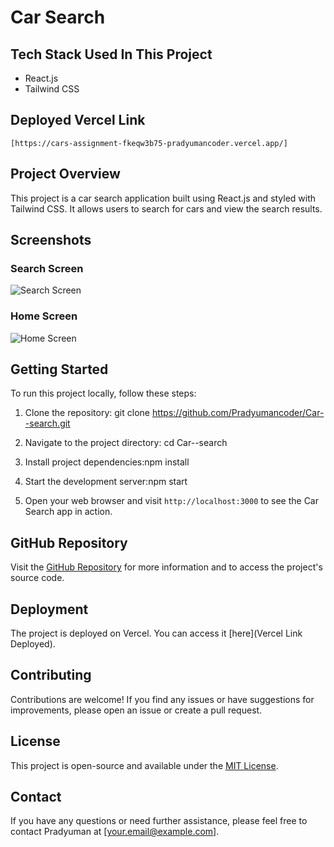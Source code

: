# Car Search

## Tech Stack Used In This Project

- React.js
- Tailwind CSS

## Deployed Vercel Link
`[https://cars-assignment-fkeqw3b75-pradyumancoder.vercel.app/]`

## Project Overview

This project is a car search application built using React.js and styled with Tailwind CSS. It allows users to search for cars and view the search results.

## Screenshots

### Search Screen
![Search Screen](https://github.com/Pradyumancoder/Car--search/assets/97114184/9440e7a0-2201-4ce7-8ef7-778c8edb2375)

### Home Screen
![Home Screen](https://github.com/Pradyumancoder/Car--search/assets/97114184/f5b9bfe7-4798-4810-8185-6225f4cdb19b)

## Getting Started

To run this project locally, follow these steps:

1. Clone the repository: git clone https://github.com/Pradyumancoder/Car--search.git
 
2. Navigate to the project directory: cd Car--search

3. Install project dependencies:npm install


4. Start the development server:npm start

5. Open your web browser and visit `http://localhost:3000` to see the Car Search app in action.

## GitHub Repository

Visit the [GitHub Repository](https://github.com/Pradyumancoder/Car--search) for more information and to access the project's source code.

## Deployment

The project is deployed on Vercel. You can access it [here](Vercel Link Deployed).

## Contributing

Contributions are welcome! If you find any issues or have suggestions for improvements, please open an issue or create a pull request.

## License

This project is open-source and available under the [MIT License](LICENSE).

## Contact

If you have any questions or need further assistance, please feel free to contact Pradyuman at [your.email@example.com].








